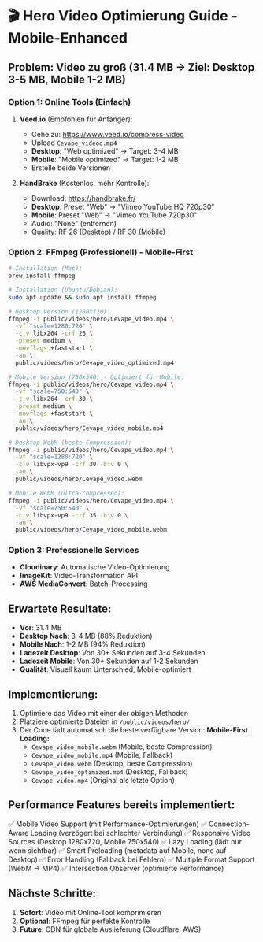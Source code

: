 # 🎬 Hero Video Optimierung Guide - Mobile-Enhanced

## Problem: Video zu groß (31.4 MB → Ziel: Desktop 3-5 MB, Mobile 1-2 MB)

### Option 1: Online Tools (Einfach)

1. **Veed.io** (Empfohlen für Anfänger):
   - Gehe zu: https://www.veed.io/compress-video
   - Upload `Cevape_videoo.mp4`
   - **Desktop**: "Web optimized" → Target: 3-4 MB
   - **Mobile**: "Mobile optimized" → Target: 1-2 MB
   - Erstelle beide Versionen

2. **HandBrake** (Kostenlos, mehr Kontrolle):
   - Download: https://handbrake.fr/
   - **Desktop**: Preset "Web" → "Vimeo YouTube HQ 720p30"
   - **Mobile**: Preset "Web" → "Vimeo YouTube 720p30" 
   - Audio: "None" (entfernen)
   - Quality: RF 26 (Desktop) / RF 30 (Mobile)

### Option 2: FFmpeg (Professionell) - Mobile-First

```bash
# Installation (Mac):
brew install ffmpeg

# Installation (Ubuntu/Debian):
sudo apt update && sudo apt install ffmpeg

# Desktop Version (1280x720):
ffmpeg -i public/videos/hero/Cevape_video.mp4 \
  -vf "scale=1280:720" \
  -c:v libx264 -crf 26 \
  -preset medium \
  -movflags +faststart \
  -an \
  public/videos/hero/Cevape_video_optimized.mp4

# Mobile Version (750x540) - Optimiert für Mobile:
ffmpeg -i public/videos/hero/Cevape_video.mp4 \
  -vf "scale=750:540" \
  -c:v libx264 -crf 30 \
  -preset medium \
  -movflags +faststart \
  -an \
  public/videos/hero/Cevape_video_mobile.mp4

# Desktop WebM (beste Compression):
ffmpeg -i public/videos/hero/Cevape_video.mp4 \
  -vf "scale=1280:720" \
  -c:v libvpx-vp9 -crf 30 -b:v 0 \
  -an \
  public/videos/hero/Cevape_video.webm

# Mobile WebM (ultra-compressed):
ffmpeg -i public/videos/hero/Cevape_video.mp4 \
  -vf "scale=750:540" \
  -c:v libvpx-vp9 -crf 35 -b:v 0 \
  -an \
  public/videos/hero/Cevape_video_mobile.webm
```

### Option 3: Professionelle Services

- **Cloudinary**: Automatische Video-Optimierung
- **ImageKit**: Video-Transformation API
- **AWS MediaConvert**: Batch-Processing

## Erwartete Resultate:

- **Vor**: 31.4 MB 
- **Desktop Nach**: 3-4 MB (88% Reduktion)
- **Mobile Nach**: 1-2 MB (94% Reduktion)
- **Ladezeit Desktop**: Von 30+ Sekunden auf 3-4 Sekunden
- **Ladezeit Mobile**: Von 30+ Sekunden auf 1-2 Sekunden
- **Qualität**: Visuell kaum Unterschied, Mobile-optimiert

## Implementierung:

1. Optimiere das Video mit einer der obigen Methoden
2. Platziere optimierte Dateien in `/public/videos/hero/`
3. Der Code lädt automatisch die beste verfügbare Version:
   **Mobile-First Loading:**
   - `Cevape_video_mobile.webm` (Mobile, beste Compression)
   - `Cevape_video_mobile.mp4` (Mobile, Fallback)
   - `Cevape_video.webm` (Desktop, beste Compression)
   - `Cevape_video_optimized.mp4` (Desktop, Fallback)
   - `Cevape_video.mp4` (Original als letzte Option)

## Performance Features bereits implementiert:

✅ Mobile Video Support (mit Performance-Optimierungen)
✅ Connection-Aware Loading (verzögert bei schlechter Verbindung)
✅ Responsive Video Sources (Desktop 1280x720, Mobile 750x540)
✅ Lazy Loading (lädt nur wenn sichtbar)
✅ Smart Preloading (metadata auf Mobile, none auf Desktop)
✅ Error Handling (Fallback bei Fehlern)
✅ Multiple Format Support (WebM → MP4)
✅ Intersection Observer (optimierte Performance)

## Nächste Schritte:

1. **Sofort**: Video mit Online-Tool komprimieren
2. **Optional**: FFmpeg für perfekte Kontrolle
3. **Future**: CDN für globale Auslieferung (Cloudflare, AWS)